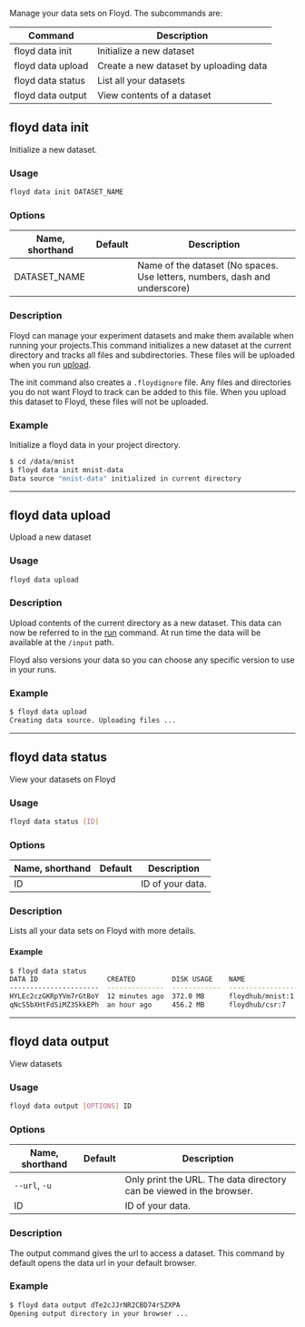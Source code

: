 
Manage your data sets on Floyd. The subcommands are:

| Command            | Description              |
| ------------------ | ------------------------ |
| floyd data init    | Initialize a new dataset |
| floyd data upload  | Create a new dataset by uploading data |
| floyd data status  | List all your datasets  |
| floyd data output  | View contents of a dataset |

## floyd data init 

Initialize a new dataset.

### Usage
```bash
floyd data init DATASET_NAME
```

### Options
| Name, shorthand | Default | Description |
| --------------- | ------- | ----------- |
| DATASET_NAME    |         | Name of the dataset (No spaces. Use letters, numbers, dash and underscore)    |

### Description
Floyd can manage your experiment datasets and make them available when running your projects.This command initializes a new 
dataset at the current directory and tracks all files and subdirectories. These files will be uploaded when you run [upload](#upload).

The init command also creates a `.floydignore` file. Any files and directories you do not want Floyd to track can be added 
to this file. When you upload this dataset to Floyd, these files will not be uploaded.

### Example
Initialize a floyd data in your project directory.
```bash
$ cd /data/mnist
$ floyd data init mnist-data
Data source "mnist-data" initialized in current directory
```

---------------------------------

## floyd data upload

Upload a new dataset

### Usage
```bash
floyd data upload
```

### Description
Upload contents of the current directory as a new dataset. This data can now be referred to in the [run](#run) command.
At run time the data will be available at the `/input` path.

Floyd also versions your data so you can choose any specific version to use in your runs.

### Example
```bash
$ floyd data upload
Creating data source. Uploading files ...
```

---------------------------------

## floyd data status

View your datasets on Floyd

### Usage
```bash
floyd data status [ID]
```

### Options
| Name, shorthand | Default | Description |
| --------------- | ------- | ----------- |
| ID |      | ID of your data. |

### Description
Lists all your data sets on Floyd with more details.

#### Example
```bash
$ floyd data status
DATA ID                 CREATED         DISK USAGE    NAME                                        VERSION
----------------------  --------------  ------------  ----------------------------------------  ---------
HYLEc2czGKRpYVm7rGtBoY  12 minutes ago  372.0 MB      floydhub/mnist:1                                  1
qNcS5bXHtFdSiMZ35kkEPh  an hour ago     456.2 MB      floydhub/csr:7                					7
```

---------------------------------

## floyd data output

View datasets

### Usage
```bash
floyd data output [OPTIONS] ID
```

### Options
| Name, shorthand | Default | Description |
| --------------- | ------- | ----------- |
| `--url`, `-u` |      | Only print the URL. The data directory can be viewed in the browser. |
| ID |      | ID of your data. |

### Description
The output command gives the url to access a dataset. This command by default opens the data url in your default browser.

### Example
```bash
$ floyd data output dTe2cJJrNR2CBD74rSZXPA
Opening output directory in your browser ...
```
